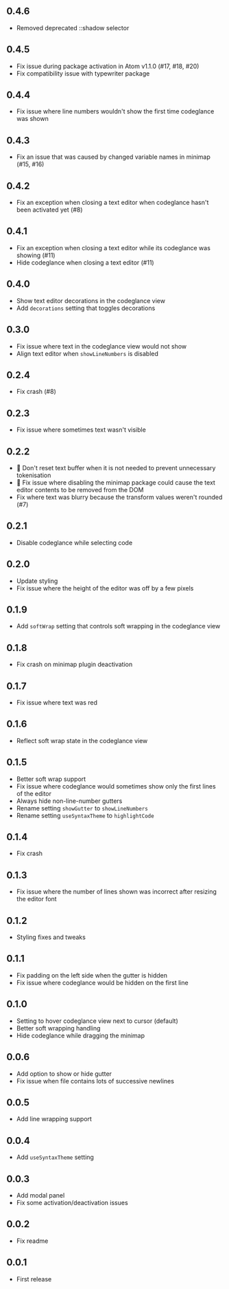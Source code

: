 ## 0.4.6
* Removed deprecated ::shadow selector

## 0.4.5
* Fix issue during package activation in Atom v1.1.0 (#17, #18, #20)
* Fix compatibility issue with typewriter package

## 0.4.4
* Fix issue where line numbers wouldn't show the first time codeglance was shown

## 0.4.3
* Fix an issue that was caused by changed variable names in minimap (#15, #16)

## 0.4.2
* Fix an exception when closing a text editor when codeglance hasn't been activated yet (#8)

## 0.4.1
* Fix an exception when closing a text editor while its codeglance was showing (#11)
* Hide codeglance when closing a text editor (#11)

## 0.4.0
* Show text editor decorations in the codeglance view
* Add `decorations` setting that toggles decorations

## 0.3.0
* Fix issue where text in the codeglance view would not show
* Align text editor when `showLineNumbers` is disabled

## 0.2.4
* Fix crash (#8)

## 0.2.3
* Fix issue where sometimes text wasn't visible

## 0.2.2
* :racehorse: Don't reset text buffer when it is not needed to prevent unnecessary tokenisation
* :bug: Fix issue where disabling the minimap package could cause the text editor contents to be removed from the DOM
* Fix where text was blurry because the transform values weren't rounded (#7)

## 0.2.1
* Disable codeglance while selecting code

## 0.2.0
* Update styling
* Fix issue where the height of the editor was off by a few pixels

## 0.1.9
* Add `softWrap` setting that controls soft wrapping in the codeglance view

## 0.1.8
* Fix crash on minimap plugin deactivation

## 0.1.7
* Fix issue where text was red

## 0.1.6
* Reflect soft wrap state in the codeglance view

## 0.1.5
* Better soft wrap support
* Fix issue where codeglance would sometimes show only the first lines of the editor
* Always hide non-line-number gutters
* Rename setting `showGutter` to `showLineNumbers`
* Rename setting `useSyntaxTheme` to `highlightCode`

## 0.1.4
* Fix crash

## 0.1.3
* Fix issue where the number of lines shown was incorrect after resizing the editor font

## 0.1.2
* Styling fixes and tweaks

## 0.1.1
* Fix padding on the left side when the gutter is hidden
* Fix issue where codeglance would be hidden on the first line

## 0.1.0
* Setting to hover codeglance view next to cursor (default)
* Better soft wrapping handling
* Hide codeglance while dragging the minimap

## 0.0.6
* Add option to show or hide gutter
* Fix issue when file contains lots of successive newlines

## 0.0.5
* Add line wrapping support

## 0.0.4
* Add `useSyntaxTheme` setting

## 0.0.3
* Add modal panel
* Fix some activation/deactivation issues

## 0.0.2
* Fix readme

## 0.0.1
* First release
